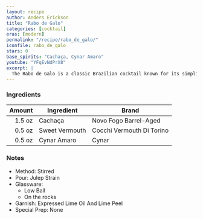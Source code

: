 ```yaml
---
layout: recipe
author: Anders Erickson
title: "Rabo de Galo"
categories: [cocktail]
eras: [modern]
permalink: "/recipe/rabo_de_galo/"
iconfile: rabo_de_galo
stars: 0
base_spirits: "Cachaça, Cynar Amaro"
youtube: "YFqEvNdPrX8"
excerpt: |
  The Rabo de Galo is a classic Brazilian cocktail known for its simplicity and bold flavors.
---
```


### Ingredients

| Amount | Ingredient     | Brand                     |
| -----: | -------------- | ------------------------- |
| 1.5 oz | Cachaça        | Novo Fogo Barrel-Aged     |
| 0.5 oz | Sweet Vermouth | Cocchi Vermouth Di Torino |
| 0.5 oz | Cynar Amaro    | Cynar                     |

### Notes

- Method: Stirred
- Pour: Julep Strain
- Glassware:
  - Low Ball
  - On the rocks
- Garnish: Expressed Lime Oil And Lime Peel
- Special Prep: None
